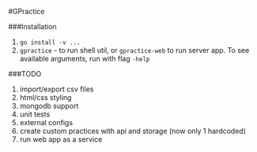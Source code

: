 #GPractice

###Installation
1. `go install -v ...`
2. `gpractice` - to run shell util,
    or `gpractice-web` to run server app.
    To see available arguments, run with flag `-help`


###TODO
1. import/export csv files
2. html/css styling
3. mongodb support
4. unit tests
5. external configs
6. create custom practices with api and storage (now only 1 hardcoded)
7. run web app as a service